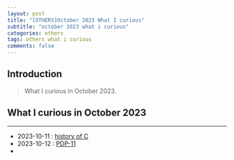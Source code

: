 ```yaml
---
layout: post
title: "[OTHERS]October 2023 What I curious"
subtitle: "october 2023 what i curious"
categories: others
tags: others what i curious
comments: false
---
```


## Introduction
> What I curious in October 2023.



## What I curious in October 2023
---
- 2023-10-11 : [history of C](https://en.wikipedia.org/wiki/C_(programming_language))
- 2023-10-12 : [PDP-11](https://en.wikipedia.org/wiki/PDP-11)
- 